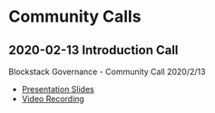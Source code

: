 # Community Calls

## 2020-02-13 Introduction Call

Blockstack Governance - Community Call 2020/2/13
- [Presentation Slides](20200213_community_call_001.pdf)
- [Video Recording](https://youtu.be/GilQ9qU4Sa0)
